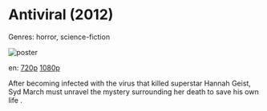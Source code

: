 # Antiviral (2012)

Genres: horror, science-fiction

![poster](http://image.tmdb.org/t/p/w500/6HPqLO3A743rPGmbQkNjRgUX7uN.jpg)

en:
  [720p](magnet:?xt=urn:btih:C9FC96DF34FE5D099E35A08EE2D7C10E4BA1F060&tr=udp://glotorrents.pw:6969/announce&tr=udp://tracker.opentrackr.org:1337/announce&tr=udp://torrent.gresille.org:80/announce&tr=udp://tracker.openbittorrent.com:80&tr=udp://tracker.coppersurfer.tk:6969&tr=udp://tracker.leechers-paradise.org:6969&tr=udp://p4p.arenabg.ch:1337&tr=udp://tracker.internetwarriors.net:1337)
  [1080p](magnet:?xt=urn:btih:9ACD7A1BCA27C7CC297B223BA3B35D90812B714F&tr=udp://glotorrents.pw:6969/announce&tr=udp://tracker.opentrackr.org:1337/announce&tr=udp://torrent.gresille.org:80/announce&tr=udp://tracker.openbittorrent.com:80&tr=udp://tracker.coppersurfer.tk:6969&tr=udp://tracker.leechers-paradise.org:6969&tr=udp://p4p.arenabg.ch:1337&tr=udp://tracker.internetwarriors.net:1337)
  


After becoming infected with the virus that killed superstar Hannah Geist, Syd March must unravel the mystery surrounding her death to save his own life .
